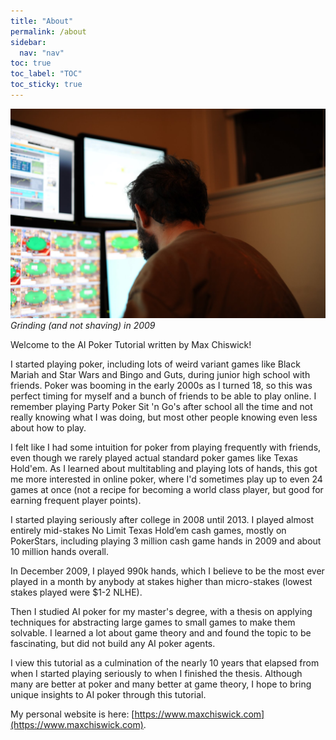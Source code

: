 ```yaml
---
title: "About"
permalink: /about
sidebar:
  nav: "nav"
toc: true
toc_label: "TOC"
toc_sticky: true
---
```


![Me](./assets/images/bio-photo.jpg)
*Grinding (and not shaving) in 2009*

Welcome to the AI Poker Tutorial written by Max Chiswick!

I started playing poker, including lots of weird variant games like Black Mariah and Star Wars and Bingo and Guts, during junior high school with friends. Poker was booming in the early 2000s as I turned 18, so this was perfect timing for myself and a bunch of friends to be able to play online. I remember playing Party Poker Sit 'n Go's after school all the time and not really knowing what I was doing, but most other people knowing even less about how to play. 

I felt like I had some intuition for poker from playing frequently with friends, even though we rarely played actual standard poker games like Texas Hold'em. As I learned about multitabling and playing lots of hands, this got me more interested in online poker, where I'd sometimes play up to even 24 games at once (not a recipe for becoming a world class player, but good for earning frequent player points). 

I started playing seriously after college in 2008 until 2013. I played almost entirely mid-stakes No Limit Texas Hold’em cash games, mostly on PokerStars, including playing 3 million cash game hands in 2009 and about 10 million hands overall. 

In December 2009, I played 990k hands, which I believe to be the most ever played in a month by anybody at stakes higher than micro-stakes (lowest stakes played were $1-2 NLHE).

Then I studied AI poker for my master's degree, with a thesis on applying techniques for abstracting large games to small games to make them solvable. I learned a lot about game theory and and found the topic to be fascinating, but did not build any AI poker agents. 

I view this tutorial as a culmination of the nearly 10 years that elapsed from when I started playing seriously to when I finished the thesis. Although many are better at poker and many better at game theory, I hope to bring unique insights to AI poker through this tutorial. 

My personal website is here: [https://www.maxchiswick.com](https://www.maxchiswick.com).

